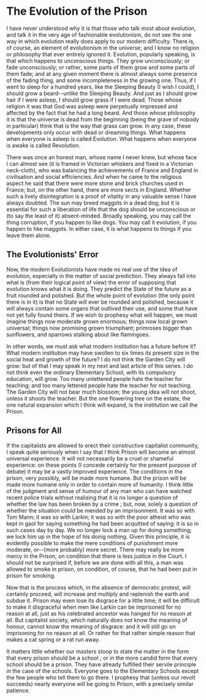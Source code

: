 # The Evolution of the Prison

I have never understood why it is that those who talk most about evolution, and talk it in the very age of fashionable evolutionism, do not see the one way in which evolution really does apply to our modern difficulty. There is, of course, an element of evolutionism in the universe; and I know no religion or philosophy that ever entirely ignored it. Evolution, popularly speaking, is that which happens to unconscious things. They grow unconsciously; or fade unconsciously; or rather, some parts of them grow and some parts of them fade; and at any given moment there is almost always some presence of the fading thing, and some incompleteness in the growing one. Thus, if I went to sleep for a hundred years, like the Sleeping Beauty (I wish I could), I should grow a beard--unlike the Sleeping Beauty. And just as I should grow hair if I were asleep, I should grow grass if I were dead. Those whose religion it was that God was asleep were perpetually impressed and affected by the fact that he had a long beard. And those whose philosophy it is that the universe is dead from the beginning (being the grave of nobody in particular) think that is the way that grass can grow. In any case, these developments only occur with dead or dreaming things. What happens when everyone is asleep is called Evolution. What happens when everyone is awake is called Revolution.

There was once an honest man, whose name I never knew, but whose face I can almost see (it is framed in Victorian whiskers and fixed in a Victorian neck-cloth), who was balancing the achievements of France and England in civilisation and social efficiencies. And when he came to the religious aspect he said that there were more stone and brick churches used in France; but, on the other hand, there are more sects in England. Whether such a lively disintegration is a proof of vitality in any valuable sense I have always doubted. The sun may breed maggots in a dead dog; but it is essential for such a liberation of life that the dog should be unconscious or (to say the least of it) absent-minded. Broadly speaking, you may call the thing corruption, if you happen to like dogs. You may call it evolution, if you happen to hke maggots. In either case, it is what happens to things if you leave them alone.

## The Evolutionists' Error

Now, the modern Evolutionists have made no real use of the idea of evolution, especially in the matter of social prediction. They always fall into what is (from their logical point of view) the error of supposing that evolution knows what it is doing. They predict the State of the future as a fruit rounded and polished. But the whole point of evolution (the only point there is in it) is that no State will ever be rounded and polished, because it will always contain some organs that outlived their use, and some that have not yet fully found theirs. If we wish to prophesy what will happen, we must imagine things now moderate grown enormous; things now local grown universal; things now promising grown triumphant; primroses bigger than sunflowers, and sparrows stalking about like flamingoes.

In other words, we must ask what modern institution has a future before it? What modern institution may have swollen to six times its present size in the social heat and growth of the future? I do not think the Garden City will grow: but of that I may speak in my next and last article of this series. I do not think even the ordinary Elementary School, with its compulsory education, will grow. Too many unlettered people hate the teacher for teaching; and too many lettered people hate the teacher for not teaching. The Garden City will not bear much blossom; the young idea will not shoot, unless it shoots the teacher. But the one flowering tree on the estate, the one natural expansion which I think will expand, is the institution we call the Prison.

## Prisons for All

If the capitalists are allowed to erect their constructive capitalist community, I speak quite seriously when I say that I think Prison will become an almost universal experience. It will not necessarily be a cruel or shameful experience: on these points (I concede certainly for the present purpose of debate) it may be a vastly improved experience. The conditions in the prison, very possibly, will be made more humane. But the prison will be made more humane only in order to contain more of humanity. I think little of the judgment and sense of humour of any man who can have watched recent police trials without realising that it is no longer a question of whether the law has been broken by a crime ; but, now, solely a question of whether the situation could be mended by an imprisonment. It was so with Tom Mann; it was so with Larkin; it was so with the poor atheist who was kept in gaol for saying something he had been acquitted of saying: it is so in such cases day by day. We no longer lock a man up for doing something; we lock him up in the hope of his doing nothing. Given this principle, it is evidently possible to make the mere conditions of punishment more moderate, or--(more probably) more secret. There may really be more mercy in the Prison, on condition that there is less justice in the Court. I should not be surprised if, before we are done with all this, a man was allowed to smoke in prison, on condition, of course, that he had been put in prison for smoking.

Now that is the process which, in the absence of democratic protest, will certainly proceed, will increase and multiply and replenish the earth and subdue it. Prison may even lose its disgrace for a little time; it will be difficult to make it disgraceful when men like Larkin can be imprisoned for no reason at all, just as his celebrated ancestor was hanged for no reason at all. But capitalist society, which naturally does not know the meaning of honour, cannot know the meaning of disgrace: and it will still go on imprisoning for no reason at all. Or rather for that rather simple reason that makes a cat spring or a rat run away.

It matters little whether our masters stoop to state the matter in the form that every prison should be a school ; or in the more candid form that every school should be a prison. They have already fulfilled their servile principle in the case of the schools. Everyone goes to the Elementary Schools except the few people who tell them to go there. I prophesy that (unless our revolt succeeds) nearly everyone will be going to Prison, with a precisely similar patience.
